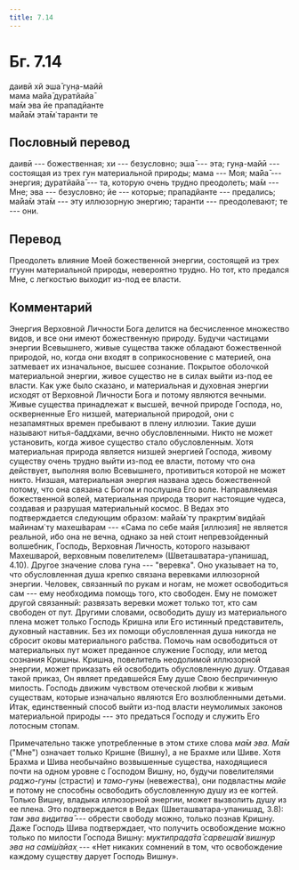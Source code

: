```yaml
---
title: 7.14
---
```


# Бг. 7.14
даивӣ хй эша̄ гун̣а-майӣ<br/>
мама ма̄йа̄ дуратйайа̄<br/>
ма̄м эва йе прападйанте<br/>
ма̄йа̄м эта̄м̇ таранти те
## Пословный перевод

даивӣ --- божественная; хи --- безусловно; эша̄ --- эта; гун̣а-майӣ ---
состоящая из трех гун материальной природы; мама --- Моя; ма̄йа̄ ---
энергия; дуратйайа̄ --- та, которую очень трудно преодолеть; ма̄м --- Мне;
эва --- безусловно; йе --- которые; прападйанте --- предались; ма̄йа̄м
эта̄м --- эту иллюзорную энергию; таранти --- преодолевают; те --- они.

## Перевод

Преодолеть влияние Моей божественной энергии, состоящей из трех ггуунн
материальной природы, невероятно трудно. Но тот, кто предался Мне, с
легкостью выходит из-под ее власти.

## Комментарий

Энергия Верховной Личности Бога делится на бесчисленное множество видов,
и все они имеют божественную природу. Будучи частицами энергии
Всевышнего, живые существа также обладают божественной природой, но,
когда они входят в соприкосновение с материей, она затмевает их
изначальное, высшее сознание. Покрытое оболочкой материальной энергии,
живое существо не в силах выйти из-под ее власти. Как уже было сказано,
и материальная и духовная энергии исходят от Верховной Личности Бога и
потому являются вечными. Живые существа принадлежат к высшей, вечной
природе Господа, но, оскверненные Его низшей, материальной природой, они
с незапамятных времен пребывают в плену иллюзии. Такие души называют
нитья-баддхами, вечно обусловленными. Никто не может установить, когда
живое существо стало обусловленным. Хотя материальная природа является
низшей энергией Господа, живому существу очень трудно выйти из-под ее
власти, потому что она действует, выполняя волю Всевышнего, противиться
которой не может никто. Низшая, материальная энергия названа здесь
божественной потому, что она связана с Богом и послушна Его воле.
Направляемая божественной волей, материальная природа творит настоящие
чудеса, создавая и разрушая материальный космос. В Ведах это
подтверждается следующим образом: ма̄йа̄м̇ ту пракр̣тим̇ видйа̄н ма̄йинам̇ ту
махеш́варам --- «Сама по себе майя \[иллюзия\] не является реальной, ибо
она не вечна, однако за ней стоит непревзойденный волшебник, Господь,
Верховная Личность, которого называют Махешварой, верховным повелителем»
(Шветашватара-упанишад, 4.10). Другое значение слова гуна --- "веревка".
Оно указывает на то, что обусловленная душа крепко связана веревками
иллюзорной энергии. Человек, связанный по рукам и ногам, не может
освободиться сам --- ему необходима помощь того, кто свободен. Ему не
поможет другой связанный: развязать веревки может только тот, кто сам
свободен от пут. Другими словами, освободить душу из материального плена
может только Господь Кришна или Его истинный представитель, духовный
наставник. Без их помощи обусловленная душа никогда не сбросит оковы
материального рабства. Помочь нам освободиться от материальных пут может
преданное служение Господу, или метод сознания Кришны. Кришна,
повелитель неодолимой иллюзорной энергии, может приказать ей освободить
обусловленную душу. Отдавая такой приказ, Он являет предавшейся Ему душе
Свою беспричинную милость. Господь движим чувством отеческой любви к
живым существам, которые изначально являются Его возлюбленными детьми.
Итак, единственный способ выйти из-под власти неумолимых законов
материальной природы --- это предаться Господу и служить Его лотосным
стопам.

Примечательно также употребленные в этом стихе слова *ма̄м эва. Ма̄м*
("Мне") означает только Кришне (Вишну), а не Брахме или Шиве. Хотя
Брахма и Шива необычайно возвышенные существа, находящиеся почти на
одном уровне с Господом Вишну, но, будучи повелителями *раджо-гуны*
(страсти) и *тамо-гуны* (невежества), они подвластны *майе* и потому не
способны освободить обусловленную душу из ее когтей. Только Вишну,
владыка иллюзорной энергии, может вызволить душу из ее плена. Это
подтверждается в Ведах (Шветашватара-упанишад, 3.8): *там эва видитва̄*
--- обрести свободу можно, только познав Кришну. Даже Господь Шива
подтверждает, что получить освобождение можно только по милости Господа
Вишну: *муктипрада̄та̄ сарвеша̄м̇ вишн̣ур эва на сам̇ш́айах̣* --- «Нет никаких
сомнений в том, что освобождение каждому существу дарует Господь Вишну».
